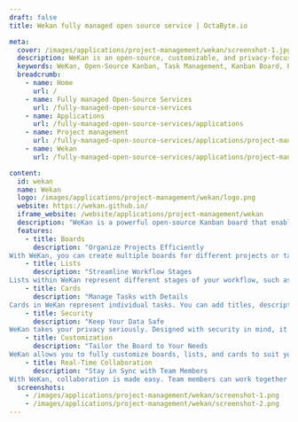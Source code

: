```yaml
---
draft: false
title: Wekan fully managed open source service | OctaByte.io

meta:
  cover: /images/applications/project-management/wekan/screenshot-1.jpg
  description: WeKan is an open-source, customizable, and privacy-focused Kanban tool that helps you organize tasks and manage projects effectively.
  keywords: WeKan, Open-Source Kanban, Task Management, Kanban Board, Project Management, Privacy-Focused, Customizable Kanban, Task Tracking, Secure Kanban, Collaborative Task Management
  breadcrumb:
    - name: Home
      url: /
    - name: Fully managed Open-Source Services
      url: /fully-managed-open-source-services
    - name: Applications
      url: /fully-managed-open-source-services/applications
    - name: Project management
      url: /fully-managed-open-source-services/applications/project-management
    - name: Wekan
      url: /fully-managed-open-source-services/applications/project-management/wekan

content:
  id: wekan
  name: Wekan
  logo: /images/applications/project-management/wekan/logo.png
  website: https://wekan.github.io/
  iframe_website: /website/applications/project-management/wekan
  description: "WeKan is a powerful open-source Kanban board that enables teams and individuals to manage tasks and projects with ease. With its intuitive and visual interface, WeKan helps you track progress through customizable boards, lists, and cards. Whether you're managing personal tasks or collaborating on team projects, WeKan offers a flexible solution that is both secure and private. Its robust features, including task tracking, easy customization, and real-time collaboration, make it an ideal choice for anyone looking to stay organized and boost productivity. As a privacy-conscious tool, WeKan allows users to keep full control of their data while enjoying the benefits of a modern task management system."
  features:
    - title: Boards
      description: "Organize Projects Efficiently
With WeKan, you can create multiple boards for different projects or tasks. Each board offers a visual overview with customizable columns to track your project's progress, from 'To Do' to 'Doing' and 'Done.' These boards allow you to see your tasks at a glance and easily manage them."
    - title: Lists
      description: "Streamline Workflow Stages
Lists within WeKan represent different stages of your workflow, such as 'To Do,' 'In Progress,' and 'Completed.' You can move tasks seamlessly between lists by dragging and dropping, ensuring a clear and organized project flow."
    - title: Cards
      description: "Manage Tasks with Details
Cards in WeKan represent individual tasks. You can add titles, descriptions, due dates, labels, and comments to each card. Cards can be customized further by adding checklists, files, and even notes for enhanced collaboration and task tracking."
    - title: Security
      description: "Keep Your Data Safe
WeKan takes your privacy seriously. Designed with security in mind, it offers features to ensure that your data is always protected. Whether hosted on your own server or through a third-party provider, WeKan provides peace of mind with robust security measures."
    - title: Customization
      description: "Tailor the Board to Your Needs
WeKan allows you to fully customize boards, lists, and cards to suit your project needs. You can adjust colors, labels, and even add custom fields to capture additional task details, giving you flexibility in organizing your projects."
    - title: Real-Time Collaboration
      description: "Stay in Sync with Team Members
With WeKan, collaboration is made easy. Team members can work together in real-time, updating task statuses, adding comments, and making changes instantly. This ensures that everyone stays on the same page and can contribute effectively to the project's success."
  screenshots:
    - /images/applications/project-management/wekan/screenshot-1.png
    - /images/applications/project-management/wekan/screenshot-2.png
---
```

